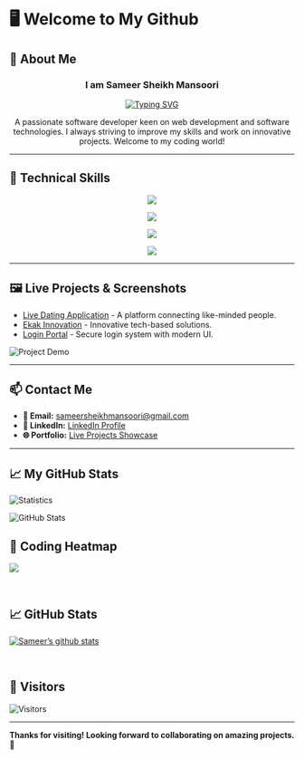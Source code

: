 # 🖥️ Welcome to My Github

## 💾 About Me  
<div align="center">
  <h3>I am Sameer Sheikh Mansoori</h3>
  <a href="https://git.io/typing-svg">
    <img src="https://readme-typing-svg.demolab.com?font=Fira+Code&pause=1&center=true&vCenter=true&random=true&width=435&lines=full+stack+developer;problem+solver;freelancer" alt="Typing SVG" />
  </a>
  <p>A passionate software developer keen on web development and software technologies. I always striving to improve my skills and work on innovative projects. Welcome to my coding world!</p>
</div>

---





## 💼 Technical Skills

<p align="center">
  <a href="https://skillicons.dev">
    <img src="https://skillicons.dev/icons?i=cpp,java,js,ts,py" />
  </a>
</p>

<p align="center">
  <a href="https://skillicons.dev">
    <img src="https://skillicons.dev/icons?i=react,nextjs,html,css,tailwind,bootstrap" />
  </a>
</p>

<p align="center">
  <a href="https://skillicons.dev">
    <img src="https://skillicons.dev/icons?i=nodejs,express,mongodb,mysql,sqlite,jquery" />
  </a>
</p>

<p align="center">
  <a href="https://skillicons.dev">
    <img src="https://skillicons.dev/icons?i=git,github,vercel,atom,vscode,visualstudio" />
  </a>
</p>


---

## 🖼️ Live Projects & Screenshots  
- [Live Dating Application](https://live-dating-application.onrender.com/) - A platform connecting like-minded people.
- [Ekak Innovation](https://ekak-innovation-2.vercel.app/) - Innovative tech-based solutions.
- [Login Portal](https://tubular-bavarois-a8c7fc.netlify.app/login) - Secure login system with modern UI.

![Project Demo](https://media.giphy.com/media/xT0xeJpnrWC4XWblEk/giphy.gif)  

---

## 📫 Contact Me  
- **📧 Email:** sameersheikhmansoori@gmail.com  
- **💼 LinkedIn:** [LinkedIn Profile](https://www.linkedin.com/in/sameer-sheikh-mansoori)  
- **🌐 Portfolio:** [Live Projects Showcase](https://showoffsameer.netlify.app/)  

---

## 📈 My GitHub Stats  
![Statistics](https://raw.githubusercontent.com/7oSkaaa/7oSkaaa/main/Images/Statistics.gif)  

![GitHub Stats](https://github-readme-stats.vercel.app/api?username=sameer1sheikh2mansoori3&show_icons=true&theme=radical)  

## 🚀 Coding Heatmap
  <a href="https://wakatime.com"><img src="https://wakatime.com/share/sameer1sheikh2mansoori3/40a529cf-1471-4bf4-94ed-76ef51816aa1.png" /></a>

<br>

## 📈 GitHub Stats 
[![Sameer’s github stats](https://github-readme-stats.vercel.app/api?username=sameer1sheikh2mansoori3&show_icons=true&theme=dark&count_private=true)](https://github.com/importlogic)

<br>

## 👀 Visitors
<!-- ![Visitors](https://profile-counter.glitch.me/importlogic/count.svg) -->
![Visitors](https://moe-counter.glitch.me/get/@sameer1sheikh2mansoori3?theme=rule34)


---

**Thanks for visiting! Looking forward to collaborating on amazing projects. 🚀**
